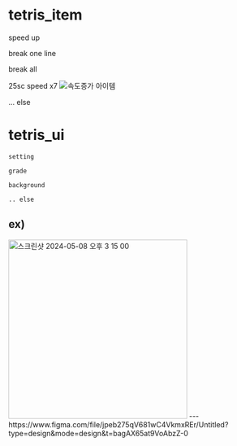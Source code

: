 # tetris_item

speed up

break one line 

break all

25sc speed x7
![속도증가 아이템](https://github.com/chively/tetris_item/assets/163494032/ee49adee-4798-45a7-bbb1-832bacca551a)





... else






# tetris_ui

    setting

    grade

    background

    .. else


ex)
---
<img width="352" alt="스크린샷 2024-05-08 오후 3 15 00" src="https://github.com/chively/tetris_ui/assets/163494032/72f04fc5-a68c-44a2-809e-2586b0d91d4a">
---
https://www.figma.com/file/jpeb275qV681wC4VkmxREr/Untitled?type=design&mode=design&t=bagAX65at9VoAbzZ-0
